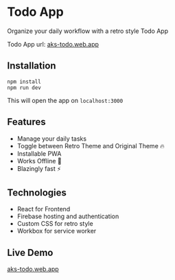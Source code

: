 # Todo App
Organize your daily workflow with a retro style Todo App

Todo App url: [aks-todo.web.app](aks-todo.web.app) 

## Installation
```
npm install
npm run dev
```
This will open the app on ```localhost:3000```

## Features

- Manage your daily tasks
- Toggle between Retro Theme and Original Theme 🔥
- Installable PWA 
- Works Offline 📴
- Blazingly fast ⚡


## Technologies

- React for Frontend
- Firebase hosting and authentication
- Custom CSS for retro style
- Workbox for service worker

## Live Demo
[aks-todo.web.app](http://aks-todo.web.app)
